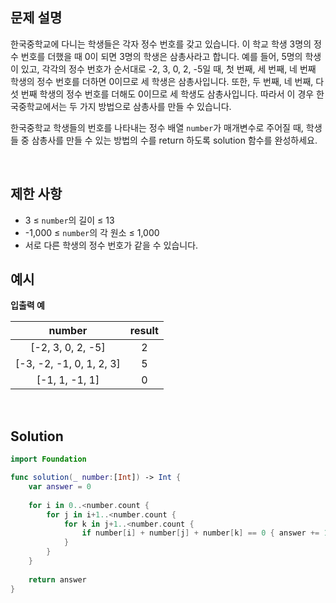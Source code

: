 ## 문제 설명

한국중학교에 다니는 학생들은 각자 정수 번호를 갖고 있습니다. 이 학교 학생 3명의 정수 번호를 더했을 때 0이 되면 3명의 학생은 삼총사라고 합니다. 예를 들어, 5명의 학생이 있고, 각각의 정수 번호가 순서대로 -2, 3, 0, 2, -5일 때, 첫 번째, 세 번째, 네 번째 학생의 정수 번호를 더하면 0이므로 세 학생은 삼총사입니다. 또한, 두 번째, 네 번째, 다섯 번째 학생의 정수 번호를 더해도 0이므로 세 학생도 삼총사입니다. 따라서 이 경우 한국중학교에서는 두 가지 방법으로 삼총사를 만들 수 있습니다.

한국중학교 학생들의 번호를 나타내는 정수 배열 `number`가 매개변수로 주어질 때, 학생들 중 삼총사를 만들 수 있는 방법의 수를 return 하도록 solution 함수를 완성하세요.

</br>

## 제한 사항

- 3 ≤ `number`의 길이 ≤ 13
- -1,000 ≤ `number`의 각 원소 ≤ 1,000
- 서로 다른 학생의 정수 번호가 같을 수 있습니다.</br>

## 예시

**입출력 예**

|          number          | result |
| :----------------------: | :----: |
|    [-2, 3, 0, 2, -5]     |   2    |
| [-3, -2, -1, 0, 1, 2, 3] |   5    |
|      [-1, 1, -1, 1]      |   0    |

</br>

## Solution

```swift
import Foundation

func solution(_ number:[Int]) -> Int {
    var answer = 0
    
    for i in 0..<number.count {
        for j in i+1..<number.count {
            for k in j+1..<number.count {
                if number[i] + number[j] + number[k] == 0 { answer += 1 }
            }
        }
    }
    
    return answer
}
```

